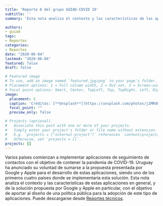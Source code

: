 ```yaml
---
title: 'Reporte 6 del grupo GUIAD-COVID 19'
subtitle: ''
summary: 'Esta nota analiza el contexto y las características de las aplicaciones de seguimiento de contactos, con el objetivo de aportar al diseño de una política pública. Puede descargarse desde [Reportes técnicos](/#publications).'

authors:
- guiad
tags:
- Reportes
categories:
- Reportes
date: "2020-06-04"
lastmod: "2020-06-04"
featured: false
draft: false

# Featured image
# To use, add an image named `featured.jpg/png` to your page's folder.
# Placement options: 1 = Full column width, 2 = Out-set, 3 = Screen-width
# Focal point options: Smart, Center, TopLeft, Top, TopRight, Left, Right, BottomLeft, Bottom, BottomRight
image:
  placement: 2
  caption: 'Créditos: [**Unsplash**](https://unsplash.com/photos/j2MRdUmr1SU)'
  focal_point: ""
  preview_only: false

# Projects (optional).
#   Associate this post with one or more of your projects.
#   Simply enter your project's folder or file name without extension.
#   E.g. `projects = ["internal-project"]` references `content/project/deep-learning/index.md`.
#   Otherwise, set `projects = []`.
projects: []
---
```



Varios países comienzan a implementar aplicaciones de seguimiento de contactos con el objetivo de contener la pandemia de COVID-19. Uruguay ha anunciado su voluntad de sumarse a la propuesta presentada por Google y Apple para el desarrollo de estas aplicaciones, siendo uno de los primeros cuatro países donde se implementaría esta solución. Esta nota analiza el contexto y las características de estas aplicaciones en general, y de la solución propuesta por Google y Apple en particular, con el objetivo de aportar al diseño de una política pública para la adopción de este tipo de aplicaciones. Puede descargarse desde [Reportes técnicos](/#publications).
